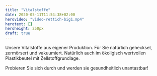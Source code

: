 ```yaml
---
title: "Vitalstoffe"
date: 2020-05-11T11:54:38+02:00
herovideo: "video-rettich-big1.mp4"
herotext: []
heroheight: 250px
draft: true
---
```

Unsere Vitalstoffe aus eigener Produktion. Für Sie natürlich gehecksel, zermörsert und vakuumiert. Natürlich auch im ökoligisch wertvollen Plastikbeutel mit Zellstoffgrundlage.

Probieren Sie sich durch und werden sie gesundheitlich unantastbar!
